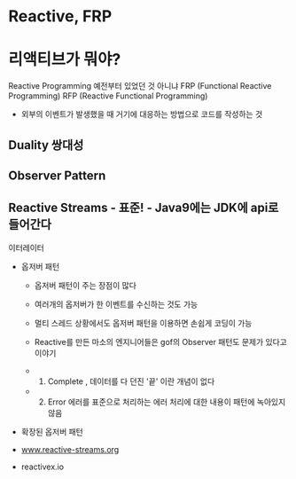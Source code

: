 # Reactive, FRP
# 리액티브가 뭐야?
Reactive Programming
예전부터 있었던 것 아니냐
FRP (Functional Reactive Programming)
RFP (Reactive Functional Programming)
- 외부의 이벤트가 발생했을 때 거기에 대응하는 방법으로 코드를 작성하는 것


## Duality 쌍대성
## Observer Pattern
## Reactive Streams - 표준! - Java9에는 JDK에 api로 들어간다


이터레이터

- 옵저버 패턴
    - 옵저버 패턴이 주는 장점이 많다
    - 여러개의 옵저버가 한 이벤트를 수신하는 것도 가능
    - 멀티 스레드 상황에서도 옵저버 패턴을 이용하면 손쉽게 코딩이 가능

    - Reactive를 만든 마소의 엔지니어들은 gof의 Observer 패턴도 문제가 있다고 이야기
    - 1. Complete , 데이터를 다 던진 '끝' 이란 개념이 없다
    - 2. Error 에러를 표준으로 처리하는 에러 처리에 대한 내용이 패턴에 녹아있지 않음

- 확장된 옵저버 패턴

- www.reactive-streams.org
- reactivex.io



